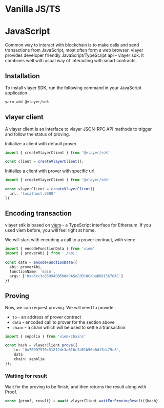 # Vanilla JS/TS
# JavaScript

Common way to interact with blockchain is to make calls and send transactions from JavaScript, most often form a web browser. vlayer provides developer friendly JavaScript/TypeScript api - vlayer sdk. It combines well with usual way of interacting with smart contracts. 

## Installation
To install vlayer SDK, run the following command in your JavaScript application

```sh
yarn add @vlayer/sdk
```

## vlayer client

A vlayer client is an interface to vlayer JSON-RPC API methods to trigger and follow the status of proving.

Initialize a client with default prover.

```ts
import { createVlayerClient } from '@vlayer/sdk'
 
const client = createVlayerClient();
```

Initialize a client with prover with specific url.

```ts
import { createVlayerClient } from '@vlayer/sdk'
 
const vlayerClient = createVlayerClient({
  url: 'localhost:3000'
})
```

## Encoding transaction
vlayer sdk is based on [viem](https://viem.sh/) - a TypeScript interface for Ethereum. If you used viem before, you will feel right at home. 

We will start with encoding a call to a prover contract, with viem:

```ts
import { encodeFunctionData } from 'viem'
import { proverAbi } from './abi'
 
const data = encodeFunctionData({
  abi: proverAbi,
  functionName: 'main',
  args: ['0xa5cc3c03994DB5b0d9A5eEdD10CabaB0813678AC']
})
```

## Proving

Now, we can request proving. We will need to provide:
- `to` - an address of prover contract
- `data` - encoded call to prover for the section above
- `chain` - a chain which will be used to settle a transaction

```ts
import { sepolia } from 'viem/chains'

const hash = vlayerClient.prove({
    to: '0x70997970c51812dc3a010c7d01b50e0d17dc79c8',
    data
    chain: sepolia
});
```

### Waiting for result
Wait for the proving to be finish, and then returns the result along with Proof.

```ts
const {proof, result} = await vlayerClient.waitForProvingResult({hash});
```


